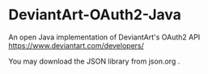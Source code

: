 DeviantArt-OAuth2-Java
======================

An open Java implementation of DeviantArt's OAuth2 API
https://www.deviantart.com/developers/

You may download the JSON library from json.org .
